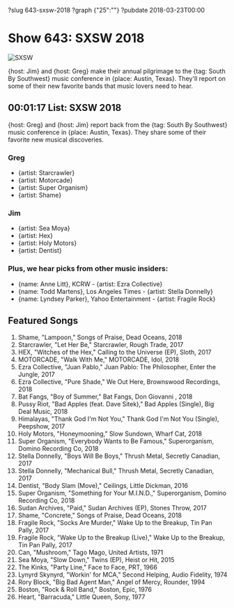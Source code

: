 ?slug 643-sxsw-2018
?graph {"25":""}
?pubdate 2018-03-23T00:00

# Show 643: SXSW 2018

![SXSW](https://static.soundopinions.org/images/2018/SXSW_2018.jpg)

{host: Jim} and {host: Greg} make their annual pilgrimage to the {tag: South By Southwest} music conference in {place: Austin, Texas}. They'll report on some of their new favorite bands that music lovers need to hear. 


## 00:01:17 List: SXSW 2018

{host: Greg} and {host: Jim} report back from the {tag: South By Southwest} music conference in {place: Austin, Texas}. They share some of their favorite new musical discoveries. 


### Greg
- {artist: Starcrawler}
- {artist: Motorcade} 
- {artist: Super Organism}
- {artist: Shame}

### Jim
- {artist: Sea Moya}
- {artist: Hex}
- {artist: Holy Motors}
- {artist: Dentist}

### Plus, we hear picks from other music insiders:
- {name: Anne Litt}, KCRW - {artist: Ezra Collective}
- {name: Todd Martens}, Los Angeles Times - {artist: Stella Donnelly}
- {name: Lyndsey Parker}, Yahoo Entertainment - {artist: Fragile Rock}

## Featured Songs
1. Shame, "Lampoon," Songs of Praise, Dead Oceans, 2018
1. Starcrawler, "Let Her Be," Starcrawler, Rough Trade, 2017
1. HEX, "Witches of the Hex," Calling to the Universe (EP), Sloth, 2017
1. MOTORCADE, "Walk With Me," MOTORCADE, Idol, 2018
1. Ezra Collective, "Juan Pablo," Juan Pablo: The Philosopher, Enter the Jungle, 2017
1. Ezra Collective, "Pure Shade," We Out Here, Brownswood Recordings, 2018
1. Bat Fangs, "Boy of Summer," Bat Fangs, Don Giovanni , 2018
1. Pussy Riot, "Bad Apples (feat. Dave Sitek)," Bad Apples (Single), Big Deal Music, 2018
1. Himalayas, "Thank God I'm Not You," Thank God I'm Not You (Single), Peepshow, 2017
1. Holy Motors, "Honeymooning," Slow Sundown, Wharf Cat, 2018
1. Super Organism, "Everybody Wants to Be Famous," Superorganism, Domino Recording Co, 2018
1. Stella Donnelly, "Boys Will Be Boys," Thrush Metal, Secretly Canadian, 2017
1. Stella Donnelly, "Mechanical Bull," Thrush Metal, Secretly Canadian, 2017
1. Dentist, "Body Slam (Move)," Ceilings, Little Dickman, 2016
1. Super Organism, "Something for Your M.I.N.D.," Superorganism, Domino Recording Co, 2018
1. Sudan Archives, "Paid," Sudan Archives (EP), Stones Throw, 2017
1. Shame, "Concrete," Songs of Praise, Dead Oceans, 2018
1. Fragile Rock, "Socks Are Murder," Wake Up to the Breakup, Tin Pan Pally, 2017
1. Fragile Rock, "Wake Up to the Breakup (Live)," Wake Up to the Breakup, Tin Pan Pally, 2017
1. Can, "Mushroom," Tago Mago, United Artists, 1971
1. Sea Moya, "Slow Down," Twins (EP), Heist or Hit, 2015
1. The Kinks, "Party Line," Face to Face, PRT, 1966
1. Lynyrd Skynyrd, "Workin' for MCA," Second Helping, Audio Fidelity, 1974
1. Rory Block, "Big Bad Agent Man," Angel of Mercy, Rounder, 1994
1. Boston, "Rock & Roll Band," Boston, Epic, 1976
1. Heart, "Barracuda," Little Queen, Sony, 1977
